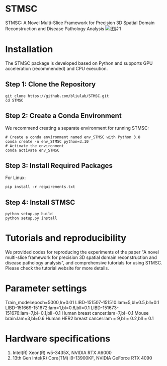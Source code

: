 # STMSC
STMSC: A Novel Multi-Slice Framework for Precision 3D Spatial Domain Reconstruction and Disease Pathology Analysis
![图片1](https://github.com/user-attachments/assets/8c2d3ae8-8c54-4054-82d1-24c5aa6af756)
# Installation
The STMSC package is developed based on Python and supports GPU acceleration (recommended) and CPU execution.
## Step 1: Clone the Repository
```
git clone https://github.com/bliulab/STMSC.git
cd STMSC
```
## Step 2: Create a Conda Environment
We recommend creating a separate environment for running STMSC:
```
# Create a conda environment named env_STMSC with Python 3.8
conda create -n env_STMSC python=3.10
# Activate the environment
conda activate env_STMSC
```
## Step 3: Install Required Packages
For Linux:
```
pip install -r requirements.txt
```
## Step 4: Install STMSC
```
python setup.py build
python setup.py install
```
# Tutorials and reproducibility
We provided codes for reproducing the experiments of the paper "A novel multi-slice framework for precision 3D spatial domain reconstruction and disease pathology analysis", and comprehensive tutorials for using STMSC. Please check the tutorial website for more details.
# Parameter settings
Train_model:epoch=5000,lr=0.01
LIBD-151507-151510:lam=5,bl=0.5,bll=0.1
LIBD-151669-151672:lam=1,bl=0.6,bll=0.1
LIBD-151673-151676:lam=7,bl=0.1,bll=0.1
Human breast cancer:lam=7,bl=0.1
Mouse brain:lam=3,bl=0.6
Human HER2 breast cancer:lam = 9,bl = 0.2,bll = 0.1
# Hardware specifications
1. Intel(R) Xeon(R) w5-3435X, NVIDIA RTX A6000
2. 13th Gen Intel(R) Core(TM) i9-13900KF, NVIDIA GeForce RTX 4090
